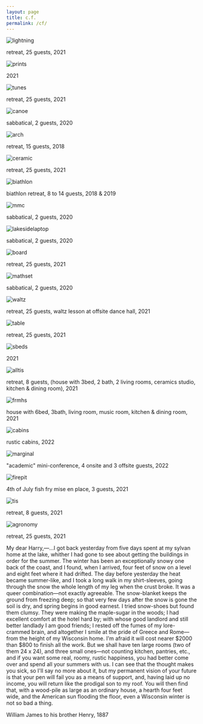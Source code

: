 ```yaml
---
layout: page
title: c.f.
permalink: /cf/
---
```



![lightning](/img/lightning.png)
  <p>retreat, 25 guests, 2021</p>
  
![prints](/img/prints.png)
  <p>2021</p>
  
![tunes](/img/tunes.png)
 <p>retreat, 25 guests, 2021</p>
 
![canoe](/img/canoe.png)
 <p>sabbatical, 2 guests, 2020</p>
 
 ![arch](/img/arch.png)
 <p>retreat, 15 guests, 2018</p>
 
 ![ceramic](/img/ceramic.png)
  <p>retreat, 25 guests, 2021</p>
  
 ![biathlon](/img/biathlon.png)
 <p>biathlon retreat, 8 to 14 guests, 2018 & 2019</p> 
 
 ![mmc](/img/mmc.png)
 <p>sabbatical, 2 guests, 2020</p>
 
 ![lakesidelaptop](/img/lakesidelaptop.png)
 <p>sabbatical, 2 guests, 2020</p>
 
 ![board](/img/board.png)
 <p>retreat, 25 guests, 2021</p>

 ![mathset](/img/mathset.png)
 <p>sabbatical, 2 guests, 2020</p>
 
 ![waltz](/img/waltz.png)
  <p>retreat, 25 guests, waltz lesson at offsite dance hall, 2021</p>
  
  ![table](/img/table.png)
  <p>retreat, 25 guests, 2021</p>
  
  ![sbeds](/img/sbeds.png)
  <p>2021</p>
  
  ![alltis](/img/alltis.png)
  <p>retreat, 8 guests, (house with 3bed, 2 bath, 2 living rooms, ceramics studio, kitchen & dining room), 2021</p>
   
 ![frmhs](/img/frmhs.png)
  <p>house with 6bed, 3bath, living room, music room, kitchen & dining room, 2021</p>
  
  ![cabins](/img/rusticCabins.jpg)
  <p>rustic cabins, 2022</p>   
  
  ![marginal](/img/marginal.png)
  <p>"academic" mini-conference, 4 onsite and 3 offsite guests, 2022</p> 
  
  ![firepit](/img/firepit.png)
  <p>4th of July fish fry mise en place, 3 guests, 2021</p>
  
 ![tis](/img/tis.png)
  <p>retreat, 8 guests, 2021</p>
  
 ![agronomy](/img/agronomy.png)
  <p>retreat, 25 guests, 2021</p>
  
  <p>My dear Harry,—...I got back yesterday from five days spent at my sylvan home at the lake, whither I had gone to see about getting the buildings in order for the summer. The winter has been an exceptionally snowy one back of the coast, and I found, when I arrived, four feet of snow on a level and eight feet where it had drifted. The day before yesterday the heat became summer-like, and I took a long walk in my shirt-sleeves, going through the snow the whole length of my leg when the crust broke. It was a queer combination—not exactly agreeable. The snow-blanket keeps the ground from freezing deep; so that very few days after the snow is gone the soil is dry, and spring begins in good earnest. I tried snow-shoes but found them clumsy. They were making the maple-sugar in the woods; I had excellent comfort at the hotel hard by; with whose good landlord and still better landlady I am good friends; I rested off the fumes of my lore-crammed brain, and altogether I smile at the pride of Greece and Rome—from the height of my Wisconsin home. I'm afraid it will cost nearer $2000 than $800 to finish all the work. But we shall have ten large rooms (two of them 24 x 24), and three small ones—not counting kitchen, pantries, etc., and if you want some real, roomy, rustic happiness, you had better come over and spend all your summers with us. I can see that the thought makes you sick, so I'll say no more about it, but my permanent vision of your future is that your pen will fail you as a means of support, and, having laid up no income, you will return like the prodigal son to my roof. You will then find that, with a wood-pile as large as an ordinary house, a hearth four feet wide, and the American sun flooding the floor, even a Wisconsin winter is not so bad a thing.</p>
  <p>William James to his brother Henry, 1887</p>

